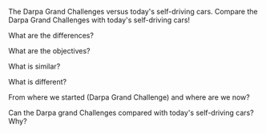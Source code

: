 The Darpa Grand Challenges versus today's self-driving cars.
Compare the Darpa Grand Challenges with today's self-driving cars!

What are the differences?

What are the objectives?

What is similar?

What is different?

From where we started (Darpa Grand Challenge) and where are we now?

Can the Darpa grand Challenges compared with today's self-driving cars? Why?
